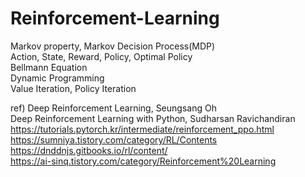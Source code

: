 # Reinforcement-Learning


Markov property, Markov Decision Process(MDP)  
Action, State, Reward, Policy, Optimal Policy  
Bellmann Equation  
Dynamic Programming  
Value Iteration, Policy Iteration


ref) Deep Reinforcement Learning, Seungsang Oh  
Deep Reinforcement Learning with Python, Sudharsan Ravichandiran  
https://tutorials.pytorch.kr/intermediate/reinforcement_ppo.html  
https://sumniya.tistory.com/category/RL/Contents  
https://dnddnjs.gitbooks.io/rl/content/  
https://ai-sinq.tistory.com/category/Reinforcement%20Learning
